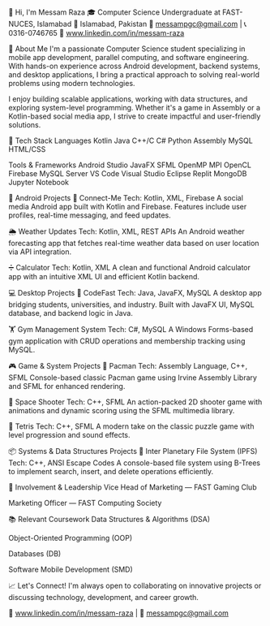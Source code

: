 👋 Hi, I'm Messam Raza
🎓 Computer Science Undergraduate at FAST-NUCES, Islamabad
📍 Islamabad, Pakistan
📧 messampgc@gmail.com | 📞 0316-0746765
🔗 www.linkedin.com/in/messam-raza

🚀 About Me
I'm a passionate Computer Science student specializing in mobile app development, parallel computing, and software engineering. With hands-on experience across Android development, backend systems, and desktop applications, I bring a practical approach to solving real-world problems using modern technologies.

I enjoy building scalable applications, working with data structures, and exploring system-level programming. Whether it's a game in Assembly or a Kotlin-based social media app, I strive to create impactful and user-friendly solutions.

🔧 Tech Stack
Languages
Kotlin Java C++/C C# Python Assembly MySQL HTML/CSS

Tools & Frameworks
Android Studio JavaFX SFML OpenMP MPI OpenCL Firebase MySQL Server
VS Code Visual Studio Eclipse Replit MongoDB Jupyter Notebook

📱 Android Projects
🔗 Connect-Me
Tech: Kotlin, XML, Firebase
A social media Android app built with Kotlin and Firebase. Features include user profiles, real-time messaging, and feed updates.

🌦️ Weather Updates
Tech: Kotlin, XML, REST APIs
An Android weather forecasting app that fetches real-time weather data based on user location via API integration.

➗ Calculator
Tech: Kotlin, XML
A clean and functional Android calculator app with an intuitive XML UI and efficient Kotlin backend.

💻 Desktop Projects
🧠 CodeFast
Tech: Java, JavaFX, MySQL
A desktop app bridging students, universities, and industry. Built with JavaFX UI, MySQL database, and backend logic in Java.

🏋️ Gym Management System
Tech: C#, MySQL
A Windows Forms-based gym application with CRUD operations and membership tracking using MySQL.

🎮 Game & System Projects
👾 Pacman
Tech: Assembly Language, C++, SFML
Console-based classic Pacman game using Irvine Assembly Library and SFML for enhanced rendering.

🌌 Space Shooter
Tech: C++, SFML
An action-packed 2D shooter game with animations and dynamic scoring using the SFML multimedia library.

🧩 Tetris
Tech: C++, SFML
A modern take on the classic puzzle game with level progression and sound effects.

📦 Systems & Data Structures Projects
📁 Inter Planetary File System (IPFS)
Tech: C++, ANSI Escape Codes
A console-based file system using B-Trees to implement search, insert, and delete operations efficiently.

🏢 Involvement & Leadership
Vice Head of Marketing — FAST Gaming Club

Marketing Officer — FAST Computing Society

📚 Relevant Coursework
Data Structures & Algorithms (DSA)

Object-Oriented Programming (OOP)

Databases (DB)

Software Mobile Development (SMD)

📈 Let's Connect!
I'm always open to collaborating on innovative projects or discussing technology, development, and career growth.

🔗 www.linkedin.com/in/messam-raza | 📧 messampgc@gmail.com 
